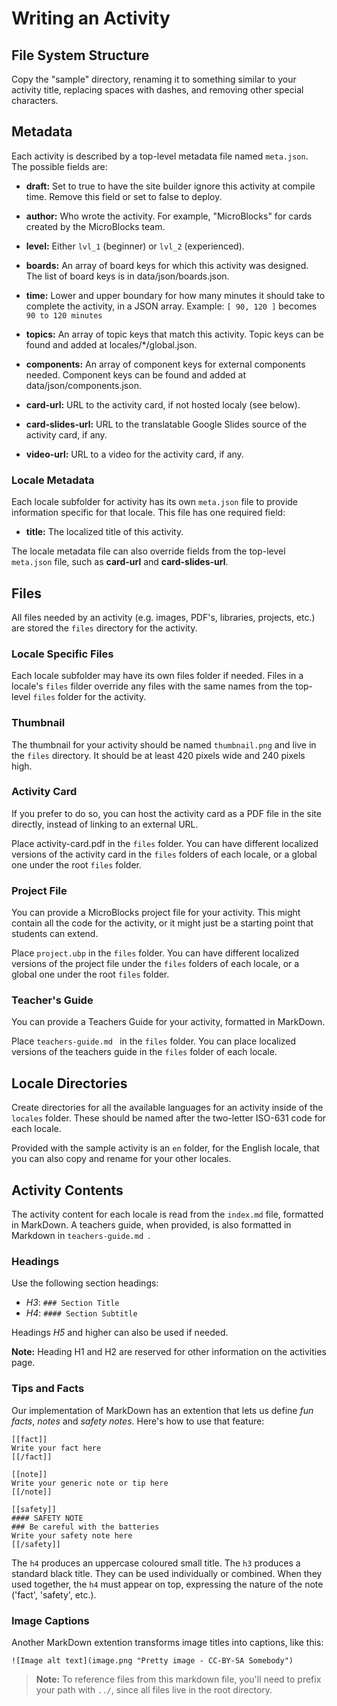 # Writing an Activity

## File System Structure

Copy the "sample" directory, renaming it to something similar to your activity
title, replacing spaces with dashes, and removing other special characters.

## Metadata

Each activity is described by a top-level metadata file named `meta.json`.
The possible fields are:

* **draft:**            Set to true to have the site builder ignore this activity
                        at compile time. Remove this field or set to false to deploy.

* **author:**           Who wrote the activity.
                        For example, "MicroBlocks" for cards created by the MicroBlocks team.

* **level:**            Either `lvl_1` (beginner) or `lvl_2` (experienced).

* **boards:**           An array of board keys for which this activity was designed.
                        The list of board keys is in data/json/boards.json.

* **time:**             Lower and upper boundary for how many minutes it should
                        take to complete the activity, in a JSON array.
                        Example: `[ 90, 120 ]`  becomes `90 to 120 minutes`

* **topics:**           An array of topic keys that match this activity.
                        Topic keys can be found and added at locales/*/global.json.

* **components:**       An array of component keys for external components needed.
                        Component keys can be found and added at data/json/components.json.

* **card-url:**         URL to the activity card, if not hosted localy (see below).

* **card-slides-url:**  URL to the translatable Google Slides source of the activity card, if any.

* **video-url:**        URL to a video for the activity card, if any.

### Locale Metadata

Each locale subfolder for activity has its own `meta.json` file to provide information
specific for that locale. This file has one required field:

* **title:**            The localized title of this activity.

The locale metadata file can also override fields from the top-level `meta.json` file,
such as **card-url** and **card-slides-url**.

## Files

All files needed by an activity (e.g. images, PDF's, libraries,
projects, etc.) are stored the `files` directory for the activity.

### Locale Specific Files

Each locale subfolder may have its own files folder if needed.
Files in a locale's `files` filder override any files with the same names
from the top-level `files` folder for the activity.

### Thumbnail

The thumbnail for your activity should be named `thumbnail.png` and live in the
`files` directory. It should be at least 420 pixels wide and 240 pixels high.

### Activity Card

If you prefer to do so, you can host the activity card as a PDF file in the site
directly, instead of linking to an external URL.

Place activity-card.pdf in the `files` folder. You can have different
localized versions of the activity card in the `files` folders of each
locale, or a global one under the root `files` folder.

### Project File

You can provide a MicroBlocks project file for your activity. This
might contain all the code for the activity, or it might just be
a starting point that students can extend.

Place `project.ubp` in the `files` folder. You can have
different localized versions of the project file under the `files` folders of
each locale, or a global one under the root `files` folder.

### Teacher's Guide

You can provide a Teachers Guide for your activity, formatted in MarkDown.

Place `teachers-guide.md ` in the `files` folder. You can place
localized versions of the teachers guide in the `files` folder of
each locale.

## Locale Directories

Create directories for all the available languages for an activity inside of the `locales`
folder. These should be named after the two-letter ISO-631 code for each locale.

Provided with the sample activity is an `en` folder, for the English locale,
that you can also copy and rename for your other locales.

## Activity Contents

The activity content for each locale is read from the `index.md` file, formatted in MarkDown.
A teachers guide, when provided, is also formatted in Markdown in `teachers-guide.md `.

### Headings

Use the following section headings:

- *H3*: `### Section Title`
- *H4*: `#### Section Subtitle`

Headings *H5* and higher can also be used if needed.

**Note:** Heading H1 and H2 are reserved for other information on the activities page.

### Tips and Facts

Our implementation of MarkDown has an extention that lets us
define _fun facts_, _notes_ and _safety notes_. Here's how to use that feature:

```
[[fact]]
Write your fact here
[[/fact]]

[[note]]
Write your generic note or tip here
[[/note]]

[[safety]]
#### SAFETY NOTE
### Be careful with the batteries
Write your safety note here
[[/safety]]
```

The `h4` produces an uppercase coloured small title. The `h3` produces a standard black title.
They can be used individually or combined. When they used together, the `h4` must appear on top,
expressing the nature of the note ('fact', 'safety', etc.).

### Image Captions

Another MarkDown extention transforms image titles into captions, like this:

```
![Image alt text](image.png "Pretty image - CC-BY-SA Somebody")
```

> **Note:** To reference files from this markdown file, you'll need to prefix
> your path with `../`, since all files live in the root directory.
